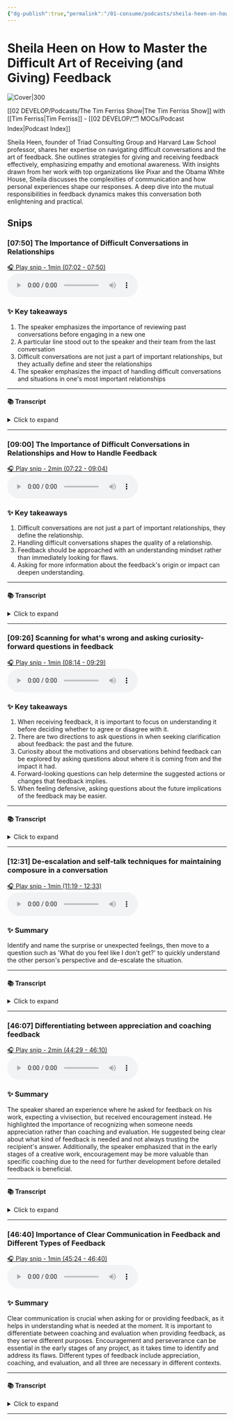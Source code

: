 ```yaml
---
{"dg-publish":true,"permalink":"/01-consume/podcasts/sheila-heen-on-how-to-master-the-difficult-art-of-receiving-and-giving-feedback/","title":"Sheila Heen on How to Master the Difficult Art of Receiving (and Giving) Feedback","tags":["feedback","podcasts"]}
---
```


# Sheila Heen on How to Master the Difficult Art of Receiving (and Giving) Feedback


![Cover|300](https://wsrv.nl/?url=https%3A%2F%2Fcontent.production.cdn.art19.com%2Fimages%2F69%2F10%2F10%2Ffb%2F691010fb-625e-4abe-993c-a57228b28dbe%2F91cb53ae0d5dbb379b9dffecf0a772593891d0d09bbe6d90ee746edbdb79e3ec75584f2ceb8260e9f675a90c05419b9b99842a76905b686f0f51c1a9d3e227ab.jpeg&w=300&h=300)


[[02 DEVELOP/Podcasts/The Tim Ferriss Show\|The Tim Ferriss Show]] with [[Tim Ferriss\|Tim Ferriss]]  - [[02 DEVELOP/🗂️ MOCs/Podcast Index\|Podcast Index]]

Sheila Heen, founder of Triad Consulting Group and Harvard Law School professor, shares her expertise on navigating difficult conversations and the art of feedback. She outlines strategies for giving and receiving feedback effectively, emphasizing empathy and emotional awareness. With insights drawn from her work with top organizations like Pixar and the Obama White House, Sheila discusses the complexities of communication and how personal experiences shape our responses. A deep dive into the mutual responsibilities in feedback dynamics makes this conversation both enlightening and practical.

## Snips


### [07:50] The Importance of Difficult Conversations in Relationships


[🎧 Play snip - 1min️ (07:02 - 07:50)](https://share.snipd.com/snip/88dec0bc-ca59-43ad-849e-0aa0ce1c78ef)
<audio controls> <source src="https://rss.art19.com/episodes/bf241910-6a8a-4943-ba1c-3cee0ce89d3e.mp3?rss_browser=BAhJIgpTbmlwZAY6BkVU--7de01baece82063bda1cca2dc0d698735fdbe34a#t=07:02,07:50"> </audio>




### ✨ Key takeaways
1. The speaker emphasizes the importance of reviewing past conversations before engaging in a new one
2. A particular line stood out to the speaker and their team from the last conversation
3. Difficult conversations are not just a part of important relationships, but they actually define and steer the relationships
4. The speaker emphasizes the impact of handling difficult conversations and situations in one's most important relationships


---




#### 📚 Transcript
<details>
<summary>Click to expand</summary>
<blockquote><b>Sheila Heen</b><br/><br/>My team and I reviewed the last conversation we had, which I always do before a conversation like this. So went through the entire round one and there was a line that stood out for all of us. And it might be a paraphrase. You can feel free to fact check this. Yeah. Yeah.</blockquote><br/><blockquote><b>Tim Ferriss</b><br/><br/>Oh, I can't wait to hear what you're about to say.</blockquote><br/><blockquote><b>Sheila Heen</b><br/><br/>Quote, it's not just that we have difficult conversations in our most important relationships. Those conversations are the relationship. And I've been thinking about this a lot in the sense that it seems like our most important relationships are defined and steered in large part by how we handle the difficult conversations, How we handle things when we are perhaps not our best selves.</blockquote>
</details>



---


### [09:00] The Importance of Difficult Conversations in Relationships and How to Handle Feedback


[🎧 Play snip - 2min️ (07:22 - 09:04)](https://share.snipd.com/snip/1af968e6-59c2-4546-8676-b7875bbaa98c)
<audio controls> <source src="https://rss.art19.com/episodes/bf241910-6a8a-4943-ba1c-3cee0ce89d3e.mp3?rss_browser=BAhJIgpTbmlwZAY6BkVU--7de01baece82063bda1cca2dc0d698735fdbe34a#t=07:22,09:04"> </audio>




### ✨ Key takeaways
1. Difficult conversations are not just a part of important relationships, they define the relationship.
2. Handling difficult conversations shapes the quality of a relationship.
3. Feedback should be approached with an understanding mindset rather than immediately looking for flaws.
4. Asking for more information about the feedback's origin or impact can deepen understanding.


---




#### 📚 Transcript
<details>
<summary>Click to expand</summary>
<blockquote><b>Sheila Heen</b><br/><br/>Quote, it's not just that we have difficult conversations in our most important relationships. Those conversations are the relationship. And I've been thinking about this a lot in the sense that it seems like our most important relationships are defined and steered in large part by how we handle the difficult conversations, How we handle things when we are perhaps not our best selves. And to that extent, they are what define a good or a bad relationship. So I just wanted to share that because it stuck out for everyone who reviewed the last conversation that we had on the side of my team. How should we talk about, because we did discuss a lot surrounding difficult conversations, and we will edge into a lot of shared territory. But how should we talk about feedback?</blockquote><br/><blockquote><b>Tim Ferriss</b><br/><br/>For me, when feedback is incoming, part of what I'm doing is scanning for what's wrong with it. We can circle back to this question because there's a great set of things that are typically wrong with the feedback, at least that other people give me. So it's a shift from, I have to decide whether I agree or disagree and what's wrong with it. Before I decide, let me just understand it. Let me just understand what they're trying to say. So if we go to what language does that suggest, you can ask questions in one of two directions. Feedback always has a past and a future. So you can either ask more about where it's coming from, say more about what you heard me say, or can you give me an example of that? Or tell me more about the impact that that had in the exchange. So</blockquote>
</details>



---


### [09:26] Scanning for what's wrong and asking curiosity-forward questions in feedback


[🎧 Play snip - 1min️ (08:14 - 09:29)](https://share.snipd.com/snip/0ecfab20-927a-414f-bd88-e9d2d22245bc)
<audio controls> <source src="https://rss.art19.com/episodes/bf241910-6a8a-4943-ba1c-3cee0ce89d3e.mp3?rss_browser=BAhJIgpTbmlwZAY6BkVU--7de01baece82063bda1cca2dc0d698735fdbe34a#t=08:14,09:29"> </audio>




### ✨ Key takeaways
1. When receiving feedback, it is important to focus on understanding it before deciding whether to agree or disagree with it.
2. There are two directions to ask questions in when seeking clarification about feedback: the past and the future.
3. Curiosity about the motivations and observations behind feedback can be explored by asking questions about where it is coming from and the impact it had.
4. Forward-looking questions can help determine the suggested actions or changes that feedback implies.
5. When feeling defensive, asking questions about the future implications of the feedback may be easier.


---




#### 📚 Transcript
<details>
<summary>Click to expand</summary>
<blockquote><b>Tim Ferriss</b><br/><br/>Me, when feedback is incoming, part of what I'm doing is scanning for what's wrong with it. We can circle back to this question because there's a great set of things that are typically wrong with the feedback, at least that other people give me. So it's a shift from, I have to decide whether I agree or disagree and what's wrong with it. Before I decide, let me just understand it. Let me just understand what they're trying to say. So if we go to what language does that suggest, you can ask questions in one of two directions. Feedback always has a past and a future. So you can either ask more about where it's coming from, say more about what you heard me say, or can you give me an example of that? Or tell me more about the impact that that had in the exchange. So you're asking questions of curiosity about what is it that you notice that is prompting you to say this to me? The other direction that you can ask questions in is forward-looking. Where is it going to? If I were to take your advice, what would I do differently? What specifically are you suggesting or requesting? If I'm feeling particularly defensive, that set of questions is sometimes easier. If</blockquote>
</details>



---


### [12:31] De-escalation and self-talk techniques for maintaining composure in a conversation


[🎧 Play snip - 1min️ (11:19 - 12:33)](https://share.snipd.com/snip/ca32c9cb-33a9-4174-852e-19ce40639033)
<audio controls> <source src="https://rss.art19.com/episodes/bf241910-6a8a-4943-ba1c-3cee0ce89d3e.mp3?rss_browser=BAhJIgpTbmlwZAY6BkVU--7de01baece82063bda1cca2dc0d698735fdbe34a#t=11:19,12:33"> </audio>




### ✨ Summary
Identify and name the surprise or unexpected feelings, then move to a question such as 'What do you feel like I don't get?' to quickly understand the other person's perspective and de-escalate the situation.


---




#### 📚 Transcript
<details>
<summary>Click to expand</summary>
<blockquote><b>Tim Ferriss</b><br/><br/>Is.</blockquote><br/><blockquote><b>Sheila Heen</b><br/><br/>Any thoughts for either how to deescalate or self-talk that you can use so that the person on the receiving end is able to kind of reply in a calm, cool, and collected fashion?</blockquote><br/><blockquote><b>Tim Ferriss</b><br/><br/>It could be that calm, cool, and collected is more aspirational than realistic. And one thing that can help is just to name the surprise or the, this just came out of left field. I'm totally knocked off my center. So just saying, wow, okay, sorry, this is coming out of left field. So I'm just kind of on my back foot so that you're just naming where you're at in this moment. And sometimes just naming it can help you find your feet again, because you're like, okay, I've just accurately described where I'm at. I can be in that space. And now they know I'm in that space or just saying, okay, I'm feeling a little defensive. And then you can move to a question, a question that I've been using recently that has helped just quickly get to the heart of what's going on is what do you feel like I don't get? What is it that you feel I really don't get about whatever</blockquote>
</details>



---


### [46:07] Differentiating between appreciation and coaching feedback


[🎧 Play snip - 2min️ (44:29 - 46:10)](https://share.snipd.com/snip/26eefab0-87ef-49b8-a2fd-222bbd807fb0)
<audio controls> <source src="https://rss.art19.com/episodes/bf241910-6a8a-4943-ba1c-3cee0ce89d3e.mp3?rss_browser=BAhJIgpTbmlwZAY6BkVU--7de01baece82063bda1cca2dc0d698735fdbe34a#t=44:29,46:10"> </audio>




### ✨ Summary
The speaker shared an experience where he asked for feedback on his work, expecting a vivisection, but received encouragement instead. He highlighted the importance of recognizing when someone needs appreciation rather than coaching and evaluation. He suggested being clear about what kind of feedback is needed and not always trusting the recipient's answer. Additionally, the speaker emphasized that in the early stages of a creative work, encouragement may be more valuable than specific coaching due to the need for further development before detailed feedback is beneficial.


---




#### 📚 Transcript
<details>
<summary>Click to expand</summary>
<blockquote><b>Sheila Heen</b><br/><br/>Asked him to just vivisect my work. And his response was, basically, I've read it. I want to read more. Just keep going. And what I gleaned from that was that he said, that's great, kid. I recognize that you want me to tear this apart, and that's not what you need right now. So I'm actually going to give you the appreciation, not the coaching and evaluation. I'm gonna give you like the pat on the back and the kick in the ass just to keep going, because actually that's what you need right now. And he was right. Of course, I'm speculating a lot about his inner experience, but that's, I think, the intention behind the feedback that he gave me. So how do people take this framework, the three kinds of feedback, and put it into practice, I suppose? What are some ways that people might think about carrying that into their day? They listen to this, they carry it into their day or their week.</blockquote><br/><blockquote><b>Tim Ferriss</b><br/><br/>One thing that helps is just to be clearer about what you're short on right now or what you're asking someone for, or if you're being asked to give feedback, to ask them and maybe not trust Their answer. What I hear him saying is implicitly, we're speculating. Maybe I think what you just need is the encouragement to keep going right now. He could also be thinking in the early stages of any fiction, there are a hundred things wrong with it. You don't figure out what they are until you're further down the road and you're coming back and revising. So you're just not at the stage that's a good match for specific coaching because</blockquote>
</details>



---


### [46:40] Importance of Clear Communication in Feedback and Different Types of Feedback


[🎧 Play snip - 1min️ (45:24 - 46:40)](https://share.snipd.com/snip/95d0960c-7307-4a3a-a8e1-ad52424fe7cf)
<audio controls> <source src="https://rss.art19.com/episodes/bf241910-6a8a-4943-ba1c-3cee0ce89d3e.mp3?rss_browser=BAhJIgpTbmlwZAY6BkVU--7de01baece82063bda1cca2dc0d698735fdbe34a#t=45:24,46:40"> </audio>




### ✨ Summary
Clear communication is crucial when asking for or providing feedback, as it helps in understanding what is needed at the moment. It is important to differentiate between coaching and evaluation when providing feedback, as they serve different purposes. Encouragement and perseverance can be essential in the early stages of any project, as it takes time to identify and address its flaws. Different types of feedback include appreciation, coaching, and evaluation, and all three are necessary in different contexts.


---




#### 📚 Transcript
<details>
<summary>Click to expand</summary>
<blockquote><b>Sheila Heen</b><br/><br/>Day? They listen to this, they carry it into their day or their week.</blockquote><br/><blockquote><b>Tim Ferriss</b><br/><br/>One thing that helps is just to be clearer about what you're short on right now or what you're asking someone for, or if you're being asked to give feedback, to ask them and maybe not trust Their answer. What I hear him saying is implicitly, we're speculating. Maybe I think what you just need is the encouragement to keep going right now. He could also be thinking in the early stages of any fiction, there are a hundred things wrong with it. You don't figure out what they are until you're further down the road and you're coming back and revising. So you're just not at the stage that's a good match for specific coaching because you just need to keep going. Once you see where this arc goes, you'll back up and see and figure out what needs to change. Who knows? He's got some philosophy in his own head. In terms of getting specific about things you can do with this framework of types of feedback, they have different purposes. Easy way to remember them is ACE, A-C appreciation, coaching, and evaluation. We need all three.</blockquote><br/><blockquote><b>Sheila Heen</b><br/><br/>Could you just perhaps spend a little more time differentiating between coaching and evaluation? Because</blockquote>
</details>



---


